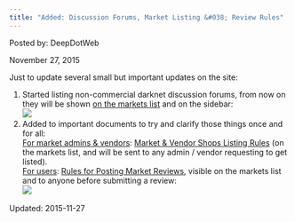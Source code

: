 ```yaml
---
title: "Added: Discussion Forums, Market Listing &#038; Review Rules"
---
```


Posted by: DeepDotWeb 

<span>November 27, 2015</span>

<p>Just to update several small but important updates on the site:</p>
<ol>
<li>Started listing non-commercial darknet discussion forums, from now on they will be shown <a href="https://gir.pub/deepdotweb/2013/10/28/updated-llist-of-hidden-marketplaces-tor-i2p/">on the markets list</a> and on the sidebar:<br/>


<img src="https://gir.pub/deepdotweb/imgs/2015/11/discuss.png">

<li>Added to important documents to try and clarify those things once and for all:<br/>
<span style="text-decoration: underline;">For market admins &amp; vendors</span>: <a href="https://gir.pub/deepdotweb/rules-for-market-vendor-shops-listing/">Market &amp; Vendor Shops Listing Rules</a> (on the markets list, and will be sent to any admin / vendor requesting to get listed).<br/>
<span style="text-decoration: underline;">For users</span>: <a href="https://gir.pub/deepdotweb/rules-for-posting-market-reviews/">Rules for Posting Market Reviews</a>, visible on the markets list and to anyone before submitting a review:<br/>


<img src="https://gir.pub/deepdotweb/imgs/2015/11/reviewposting.png">

</ol>

Updated: 2015-11-27